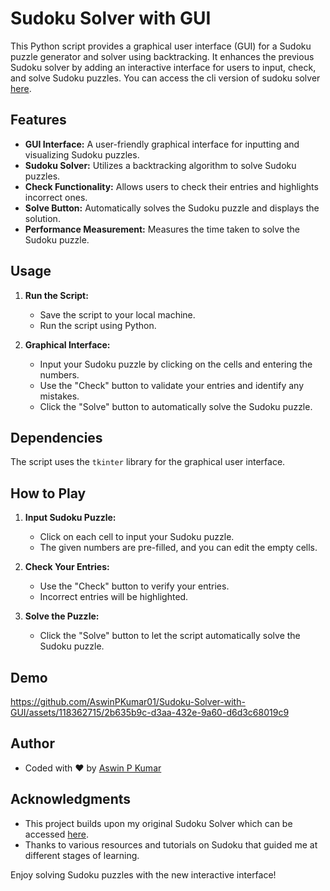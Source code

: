 # Sudoku Solver with GUI

This Python script provides a graphical user interface (GUI) for a Sudoku puzzle generator and solver using backtracking. It enhances the previous Sudoku solver by adding an interactive interface for users to input, check, and solve Sudoku puzzles. You can access the cli version of sudoku solver [here](https://github.com/AswinPKumar01/Sudoku-Solver).

## Features

- **GUI Interface:** A user-friendly graphical interface for inputting and visualizing Sudoku puzzles.
- **Sudoku Solver:** Utilizes a backtracking algorithm to solve Sudoku puzzles.
- **Check Functionality:** Allows users to check their entries and highlights incorrect ones.
- **Solve Button:** Automatically solves the Sudoku puzzle and displays the solution.
- **Performance Measurement:** Measures the time taken to solve the Sudoku puzzle.

## Usage

1. **Run the Script:**
   - Save the script to your local machine.
   - Run the script using Python.

2. **Graphical Interface:**
   - Input your Sudoku puzzle by clicking on the cells and entering the numbers.
   - Use the "Check" button to validate your entries and identify any mistakes.
   - Click the "Solve" button to automatically solve the Sudoku puzzle.

## Dependencies

The script uses the `tkinter` library for the graphical user interface.

## How to Play

1. **Input Sudoku Puzzle:**
   - Click on each cell to input your Sudoku puzzle.
   - The given numbers are pre-filled, and you can edit the empty cells.

2. **Check Your Entries:**
   - Use the "Check" button to verify your entries.
   - Incorrect entries will be highlighted.

3. **Solve the Puzzle:**
   - Click the "Solve" button to let the script automatically solve the Sudoku puzzle.
  
## Demo

https://github.com/AswinPKumar01/Sudoku-Solver-with-GUI/assets/118362715/2b635b9c-d3aa-432e-9a60-d6d3c68019c9

## Author

- Coded with ❤️ by [Aswin P Kumar](https://linktr.ee/aswinpkumar)

## Acknowledgments

- This project builds upon my original Sudoku Solver which can be accessed [here](https://github.com/AswinPKumar01/Sudoku-Solver).
- Thanks to various resources and tutorials on Sudoku that guided me at different stages of learning.

Enjoy solving Sudoku puzzles with the new interactive interface!
